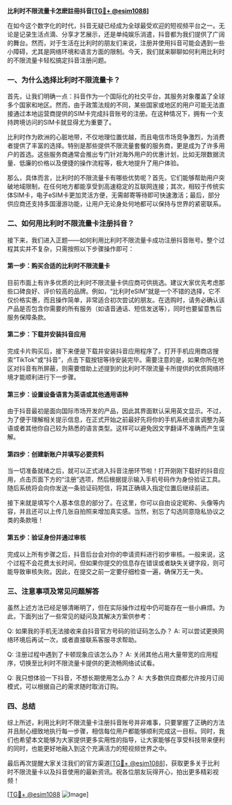 **比利时不限流量卡怎麽註冊抖音[[TG💪+ @esim1088](https://t.me/s/esim1088)]**

在如今这个数字化的时代，抖音无疑已经成为全球最受欢迎的短视频平台之一。无论是记录生活点滴、分享才艺展示，还是单纯娱乐消遣，抖音都为我们提供了广阔的舞台。然而，对于生活在比利时的朋友们来说，注册并使用抖音可能会遇到一些小障碍，尤其是网络环境和语言方面的限制。今天，我们就来聊聊如何利用比利时的不限流量卡轻松搞定抖音注册问题。

### 一、为什么选择比利时不限流量卡？

首先，让我们明确一点：抖音作为一个国际化的社交平台，其服务对象覆盖了全球多个国家和地区。然而，由于政策法规的不同，某些国家或地区的用户可能无法直接通过本地运营商提供的SIM卡完成抖音账号的注册。在这种情况下，拥有一个支持跨境访问的SIM卡就显得尤为重要了。

比利时作为欧洲的心脏地带，不仅地理位置优越，而且电信市场竞争激烈，为消费者提供了丰富的选择。特别是那些提供不限流量套餐的服务商，更是成为了许多用户的首选。这些服务商通常会推出专门针对海外用户的优惠计划，比如无限数据流量、低廉的价格以及便捷的操作流程等，极大地提升了用户体验。

那么，具体而言，比利时的不限流量卡有哪些优势呢？首先，它们能够帮助用户突破地域限制，在任何地方都能享受到高速稳定的互联网连接；其次，相较于传统实体SIM卡，电子eSIM卡更加灵活方便，无需邮寄等待即可快速激活；最后，部分供应商还支持多国漫游功能，让用户无论身处何地都可以保持与世界的紧密联系。

### 二、如何用比利时不限流量卡注册抖音？

接下来，我们进入正题——如何利用比利时不限流量卡成功注册抖音账号。整个过程其实并不复杂，只需按照以下步骤操作即可：

#### 第一步：购买合适的比利时不限流量卡

目前市面上有许多优质的比利时不限流量卡供应商可供挑选。建议大家优先考虑那些口碑良好、评价较高的品牌。例如，“比利时eSIM”就是一个不错的选择，它不仅价格实惠，而且操作简单，非常适合初次尝试的朋友。在选购时，请务必确认该产品是否包含你需要的所有服务（如语音通话、短信发送等），同时也要留意售后服务保障条款。

#### 第二步：下载并安装抖音应用

完成卡片购买后，接下来便是下载并安装抖音应用程序了。打开手机应用商店搜索“TikTok”或“抖音”，点击下载按钮等待安装完毕。需要注意的是，如果你所在地区对抖音有所屏蔽，则需要借助上述提到的比利时不限流量卡所提供的优质网络环境才能顺利进行下一步骤。

#### 第三步：设置设备语言为英语或其他通用语种

由于抖音最初是面向国际市场开发的产品，因此其界面默认采用英文显示。不过，为了便于理解相关提示信息，在正式开始之前最好先将你的手机系统语言调整为英语或者其他你自己较为熟悉的语言类型。这样可以避免因文字翻译不准确而产生误解。

#### 第四步：创建新账户并填写必要资料

当一切准备就绪之后，就可以正式进入抖音注册环节啦！打开刚刚下载好的抖音应用，点击页面下方的“注册”选项，然后根据提示输入手机号码作为身份验证工具。随后系统将会向你发送一条验证码短信，将其正确填入指定位置后继续前进。

接下来就是填写个人基本信息的部分了。在这里，你可以自由设定昵称、头像等内容，并且还可以上传几张自拍照来增加真实感。当然，别忘了勾选同意隐私协议之类的条款哦！

#### 第五步：验证身份并通过审核

完成以上所有步骤之后，抖音后台会对你的申请资料进行初步审核。一般来说，这个过程不会花费太长时间，但如果你提交的信息存在错误或者缺失关键字段，则可能导致审核失败。因此，在提交之前一定要仔细检查一遍，确保万无一失。

### 三、注意事项及常见问题解答

虽然上述方法已经足够清晰明了，但在实际操作过程中仍可能存在一些小麻烦。为此，下面列出了一些常见的疑问及其解决方案供参考：

Q: 如果我的手机无法接收来自抖音官方号码的验证码怎么办？
A: 可以尝试更换网络环境后再试一次，或者直接联系客服寻求帮助。

Q: 注册过程中遇到了卡顿现象应该怎么办？
A: 关闭其他占用大量带宽的应用程序，切换至比利时不限流量卡提供的更流畅网络试试看。

Q: 我只想体验一下抖音，不想长期使用怎么办？
A: 大多数供应商都允许按月订阅模式，可以根据自己的需求随时取消订购。

### 四、总结

综上所述，利用比利时不限流量卡注册抖音账号并非难事，只要掌握了正确的方法并且耐心细致地执行每一步骤，相信每位用户都能够顺利完成这一目标。同时，我们也希望本文能够为大家提供更多实用性的指导，让大家能够在享受科技带来便利的同时，也能更好地融入到这个充满活力的短视频世界之中。

最后再次提醒大家关注我们的官方渠道[[TG💪+ @esim1088](https://t.me/s/esim1088)]，获取更多关于比利时不限流量卡以及抖音使用的最新资讯。祝各位朋友玩得开心，拍出更多精彩视频！

[[TG💪+ @esim1088](https://t.me/s/esim1088) ![Image](https://i.postimg.cc/4NQfJmqS/Snipaste-2025-05-13-00-14-12.png)]